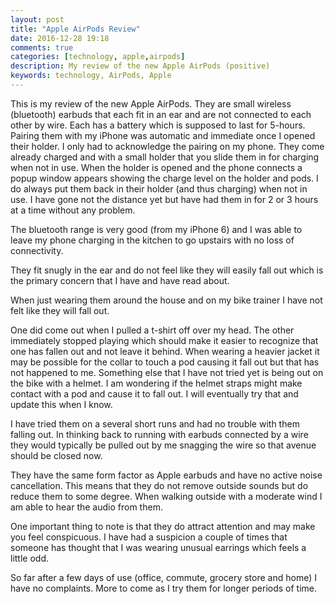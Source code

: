 ```yaml
---
layout: post
title: "Apple AirPods Review"
date: 2016-12-28 19:18
comments: true
categories: [technology, apple,airpods]
description: My review of the new Apple AirPods (positive)
keywords: technology, AirPods, Apple
---
```

This is my review of the new Apple AirPods.
They are small wireless (bluetooth) earbuds that each fit in an ear and are not connected to each other by wire. Each has a battery which is supposed to last for 5-hours.
Pairing them with my iPhone was automatic and immediate once I opened their holder. I only had to acknowledge the pairing on my phone.
They come already charged and with a small holder that you slide them in for charging when not in use.
When the holder is opened and the phone connects a popup window appears showing the charge level on the holder and pods.
I do always put them back in their holder (and thus charging) when not in use.
I have gone not the distance yet but have had them in for 2 or 3 hours at a time without any problem.

The bluetooth range is very good (from my iPhone 6) and I was able to leave my phone charging in the kitchen to go upstairs with no loss of connectivity.

They fit snugly in the ear and do not feel like they will easily fall out which is the primary concern that I have and have read about.

When just wearing them around the house and on my bike trainer I have not felt like they will fall out.

One did come out when I pulled a t-shirt off over my head.
The other immediately stopped playing which should make it easier to recognize that one has fallen out and not leave it behind.
When wearing a heavier jacket it may be possible for the collar to touch a pod causing it fall out but that has not happened to me.
Something else that I have not tried yet is being out on the bike with a helmet.
I am wondering if the helmet straps might make contact with a pod and cause it to fall out.
I will eventually try that and update this when I know.


I have tried them on a several short runs and had no trouble with them falling out. In thinking back to running with earbuds connected by a wire they would typically be pulled out by me snagging the wire so that avenue should be closed now.

They have the same form factor as Apple earbuds and have no active noise cancellation.
This means that they do not remove outside sounds but do reduce them to some degree.
When walking outside with a moderate wind I am able to hear the audio from them.

One important thing to note is that they do attract attention and may make you feel conspicuous.
I have had a suspicion a couple of times that someone has thought that I was wearing unusual earrings which feels a little odd.

So far after a few days of use (office, commute, grocery store and home) I have no complaints. More to come as I try them for longer periods of time.

